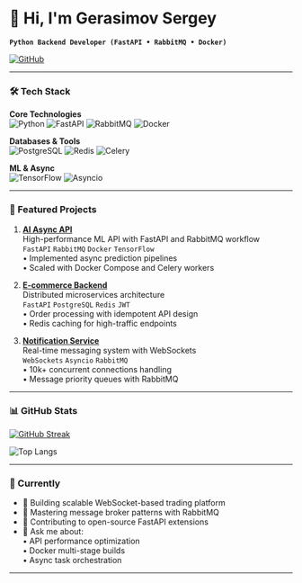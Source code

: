 # 👋 Hi, I'm Gerasimov Sergey

**`Python Backend Developer (FastAPI • RabbitMQ • Docker)`**

[![GitHub](https://img.shields.io/badge/GitHub-181717?style=for-the-badge&logo=github&logoColor=white)](https://github.com/Sergey-Gerasimo)

---

### 🛠️ Tech Stack

**Core Technologies**  
![Python](https://img.shields.io/badge/Python-3776AB?style=flat&logo=python&logoColor=white)
![FastAPI](https://img.shields.io/badge/FastAPI-009688?style=flat&logo=fastapi&logoColor=white)
![RabbitMQ](https://img.shields.io/badge/RabbitMQ-FF6600?style=flat&logo=rabbitmq&logoColor=white)
![Docker](https://img.shields.io/badge/Docker-2496ED?style=flat&logo=docker&logoColor=white)

**Databases & Tools**  
![PostgreSQL](https://img.shields.io/badge/PostgreSQL-4169E1?style=flat&logo=postgresql&logoColor=white)
![Redis](https://img.shields.io/badge/Redis-DC382D?style=flat&logo=redis&logoColor=white)
![Celery](https://img.shields.io/badge/Celery-37814A?style=flat&logo=celery&logoColor=white)

**ML & Async**  
![TensorFlow](https://img.shields.io/badge/TensorFlow-FF6F00?style=flat&logo=tensorflow&logoColor=white)
![Asyncio](https://img.shields.io/badge/Asyncio-3776AB?style=flat&logo=python&logoColor=white)

---

### 🚀 Featured Projects

1. **[AI Async API](https://github.com/yourusername/ai-async-api)**  
   High-performance ML API with FastAPI and RabbitMQ workflow  
   `FastAPI` `RabbitMQ` `Docker` `TensorFlow`  
   • Implemented async prediction pipelines  
   • Scaled with Docker Compose and Celery workers

2. **[E-commerce Backend](https://github.com/yourusername/ecom-backend)**  
   Distributed microservices architecture  
   `FastAPI` `PostgreSQL` `Redis` `JWT`  
   • Order processing with idempotent API design  
   • Redis caching for high-traffic endpoints

3. **[Notification Service](https://github.com/yourusername/notify-service)**  
   Real-time messaging system with WebSockets  
   `WebSockets` `Asyncio` `RabbitMQ`  
   • 10k+ concurrent connections handling  
   • Message priority queues with RabbitMQ

---

### 📊 GitHub Stats

[![GitHub Streak](https://streak-stats.demolab.com?user=Sergey-Gerasimo&theme=dark&hide_border=true)](https://git.io/streak-stats)

![Top Langs](https://github-readme-stats.vercel.app/api/top-langs/?username=Sergey-Gerasimo&hide=html,css&layout=compact&theme=vision-friendly-dark)

---

### 🎯 Currently

- 🔭 Building scalable WebSocket-based trading platform
- 🌱 Mastering message broker patterns with RabbitMQ
- 👯 Contributing to open-source FastAPI extensions
- 💬 Ask me about:  
  • API performance optimization  
  • Docker multi-stage builds  
  • Async task orchestration

---
